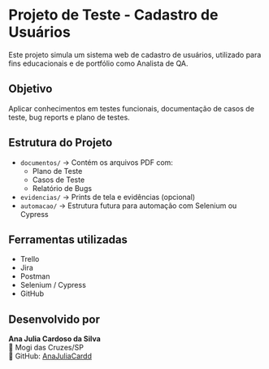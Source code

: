 # Projeto de Teste - Cadastro de Usuários

Este projeto simula um sistema web de cadastro de usuários, utilizado para fins educacionais e de portfólio como Analista de QA.

## Objetivo
Aplicar conhecimentos em testes funcionais, documentação de casos de teste, bug reports e plano de testes.

## Estrutura do Projeto
- `documentos/` → Contém os arquivos PDF com:
  - Plano de Teste
  - Casos de Teste
  - Relatório de Bugs
- `evidencias/` → Prints de tela e evidências (opcional)
- `automacao/` → Estrutura futura para automação com Selenium ou Cypress

## Ferramentas utilizadas
- Trello
- Jira
- Postman
- Selenium / Cypress
- GitHub

## Desenvolvido por
**Ana Julia Cardoso da Silva**  
📍 Mogi das Cruzes/SP  
🔗 GitHub: [AnaJuliaCardd](https://github.com/AnaJuliaCardd)
